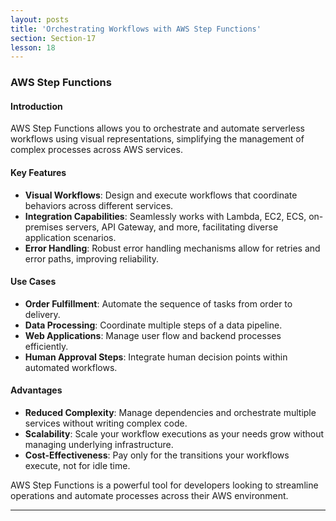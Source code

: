 ```yaml
---
layout: posts
title: 'Orchestrating Workflows with AWS Step Functions'
section: Section-17
lesson: 18
---
```


### AWS Step Functions

#### Introduction

AWS Step Functions allows you to orchestrate and automate serverless workflows using visual representations, simplifying the management of complex processes across AWS services.

<!-- pagebreak -->

#### Key Features

- **Visual Workflows**: Design and execute workflows that coordinate behaviors across different services.
- **Integration Capabilities**: Seamlessly works with Lambda, EC2, ECS, on-premises servers, API Gateway, and more, facilitating diverse application scenarios.
- **Error Handling**: Robust error handling mechanisms allow for retries and error paths, improving reliability.
<!-- pagebreak -->

#### Use Cases

- **Order Fulfillment**: Automate the sequence of tasks from order to delivery.
- **Data Processing**: Coordinate multiple steps of a data pipeline.
- **Web Applications**: Manage user flow and backend processes efficiently.
- **Human Approval Steps**: Integrate human decision points within automated workflows.
<!-- pagebreak -->

#### Advantages

- **Reduced Complexity**: Manage dependencies and orchestrate multiple services without writing complex code.
- **Scalability**: Scale your workflow executions as your needs grow without managing underlying infrastructure.
- **Cost-Effectiveness**: Pay only for the transitions your workflows execute, not for idle time.

AWS Step Functions is a powerful tool for developers looking to streamline operations and automate processes across their AWS environment.

---
